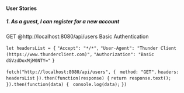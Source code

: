 #### User Stories

##### 1. As a guest, I can register for a new account
  GET @http://localhost:8080/api/users
  Basic Authentication

`let headersList = {`
 `"Accept": "*/*",`
 `"User-Agent": "Thunder Client (https://www.thunderclient.com)",`
 `"Authorization": "Basic dGVzdDoxMjM0NTY="`
`}`

`fetch("http://localhost:8080/api/users", { `
  `method: "GET",`
  `headers: headersList`
`}).then(function(response) {`
  `return response.text();`
`}).then(function(data) {`
 ` console.log(data);`
`})`